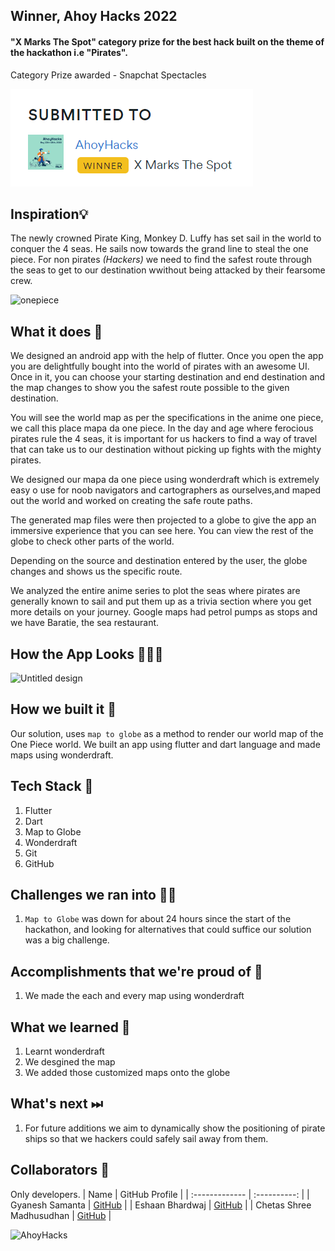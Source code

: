 ## Winner, Ahoy Hacks 2022
#### "X Marks The Spot" category prize for the best hack built on the theme of the hackathon i.e "Pirates". 
Category Prize awarded - Snapchat Spectacles

![winners-square](Repository-Assests/winners-square.png)



## Inspiration💡
The newly crowned Pirate King, Monkey D. Luffy has set sail in the world to conquer the 4 seas. He sails now towards the grand line to steal the one piece. For non pirates *(Hackers)* we need to find the safest route through the seas to get to our destination wwithout being attacked by their fearsome crew. 

![onepiece](Repository-Assests/luffy.jpg)  

## What it does 🧭
We designed an android app with the help of flutter. Once you open the app you are delightfully bought into the world of pirates with an awesome UI. Once in it, you can choose your starting destination and end destination and the map changes to show you the safest route possible to the given destination. 

You will see the world map as per the specifications in the anime one piece, we call this place mapa da one piece. In the day and age where ferocious pirates rule the 4 seas, it is important for us hackers to find a way of travel that can take us to our destination without picking up fights with the mighty pirates.

We designed our mapa da one piece using wonderdraft which is extremely easy o use for noob navigators and cartographers as ourselves,and maped out the world and worked on creating the safe route paths. 

The generated map files were then projected to a globe to give the app an immersive experience that you can see here. You can view the rest of the globe to check other parts of the world. 

Depending on the source and destination entered by the user, the globe changes and shows us the specific route.

We analyzed the entire anime series to plot the seas where pirates are generally known to sail and put them up as a trivia section where you get more details on your journey. Google maps had petrol pumps as stops and we have Baratie, the sea restaurant. 


## How the App Looks 🤜🔥🤛
![Untitled design](https://user-images.githubusercontent.com/75165587/168473355-4953b97c-8d15-4376-bb2a-2414830e1924.png)

## How we built it 🔧

Our solution, uses `map to globe` as a method to render our world map of the One Piece world. We built an app using flutter and dart language and made maps using wonderdraft.

## Tech Stack 🔨
1. Flutter
2. Dart
3. Map to Globe
4. Wonderdraft
5. Git
6. GitHub

## Challenges we ran into 🏃‍♂️

1. `Map to Globe` was down for about 24 hours since the start of the hackathon, and looking for alternatives that could suffice our solution was a big challenge. 

## Accomplishments that we're proud of 🏅
1. We made the each and every map using wonderdraft

## What we learned 🧠
1. Learnt wonderdraft 
2. We desgined the map
3. We added those customized maps onto the globe

## What's next ⏭
 1. For future additions we aim to dynamically show the positioning of pirate ships so that we hackers could safely sail away from them.

## Collaborators 🤖

Only developers.
| Name      | GitHub Profile     |
| :------------- | :----------: |
|  Gyanesh Samanta   | [GitHub](https://www.github.com/gyanesh-samanta-123) |
|  Eshaan Bhardwaj   | [GitHub](https://github.com/Eshaan-B) |
|  Chetas Shree Madhusudhan   | [GitHub](https://github.com/ChetasShree) |


![AhoyHacks](Repository-Assests/Cover.png) 



